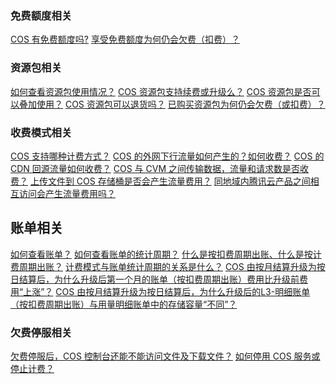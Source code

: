 ### 免费额度相关

[COS 有免费额度吗?](https://cloud.tencent.com/document/product/436/30747#cos-.E6.9C.89.E5.85.8D.E8.B4.B9.E9.A2.9D.E5.BA.A6.E5.90.97.EF.BC.9F)
[享受免费额度为何仍会欠费（扣费）？](https://cloud.tencent.com/document/product/436/30747#.E4.BA.AB.E5.8F.97.E5.85.8D.E8.B4.B9.E9.A2.9D.E5.BA.A6.E4.B8.BA.E4.BD.95.E4.BB.8D.E4.BC.9A.E6.AC.A0.E8.B4.B9.EF.BC.88.E6.89.A3.E8.B4.B9.EF.BC.89.EF.BC.9F)

### 资源包相关

[如何查看资源包使用情况？](https://cloud.tencent.com/document/product/436/30747#.E5.A6.82.E4.BD.95.E6.9F.A5.E7.9C.8B.E8.B5.84.E6.BA.90.E5.8C.85.E4.BD.BF.E7.94.A8.E6.83.85.E5.86.B5.EF.BC.9F)
[COS 资源包支持续费或升级么？](https://cloud.tencent.com/document/product/436/30747#cos-.E8.B5.84.E6.BA.90.E5.8C.85.E6.94.AF.E6.8C.81.E7.BB.AD.E8.B4.B9.E6.88.96.E5.8D.87.E7.BA.A7.E4.B9.88.EF.BC.9F)
[COS 资源包是否可以叠加使用？](https://cloud.tencent.com/document/product/436/30747#cos-.E8.B5.84.E6.BA.90.E5.8C.85.E6.98.AF.E5.90.A6.E5.8F.AF.E4.BB.A5.E5.8F.A0.E5.8A.A0.E4.BD.BF.E7.94.A8.EF.BC.9F)
[COS 资源包可以退货吗？](https://cloud.tencent.com/document/product/436/30747#cos-.E8.B5.84.E6.BA.90.E5.8C.85.E5.8F.AF.E4.BB.A5.E9.80.80.E8.B4.A7.E5.90.97.EF.BC.9F)
[已购买资源包为何仍会欠费（或扣费）？](https://cloud.tencent.com/document/product/436/30747#.E5.B7.B2.E8.B4.AD.E4.B9.B0.E8.B5.84.E6.BA.90.E5.8C.85.E4.B8.BA.E4.BD.95.E4.BB.8D.E4.BC.9A.E6.AC.A0.E8.B4.B9.EF.BC.88.E6.88.96.E6.89.A3.E8.B4.B9.EF.BC.89.EF.BC.9F)

### 收费模式相关

[COS 支持哪种计费方式？](https://cloud.tencent.com/document/product/436/30747#cos-.E6.94.AF.E6.8C.81.E5.93.AA.E7.A7.8D.E8.AE.A1.E8.B4.B9.E6.96.B9.E5.BC.8F.EF.BC.9F)
[COS 的外网下行流量如何产生的？如何收费？](https://cloud.tencent.com/document/product/436/30747#cos-.E7.9A.84.E5.A4.96.E7.BD.91.E4.B8.8B.E8.A1.8C.E6.B5.81.E9.87.8F.E5.A6.82.E4.BD.95.E4.BA.A7.E7.94.9F.E7.9A.84.EF.BC.9F.E5.A6.82.E4.BD.95.E6.94.B6.E8.B4.B9.EF.BC.9F)
[COS 的 CDN 回源流量如何收费？](https://cloud.tencent.com/document/product/436/30747#cos-.E7.9A.84-cdn-.E5.9B.9E.E6.BA.90.E6.B5.81.E9.87.8F.E5.A6.82.E4.BD.95.E6.94.B6.E8.B4.B9.EF.BC.9F)
[COS 与 CVM 之间传输数据，流量和请求数是否收费？](https://cloud.tencent.com/document/product/436/30747#cos-.E4.B8.8E-cvm-.E4.B9.8B.E9.97.B4.E4.BC.A0.E8.BE.93.E6.95.B0.E6.8D.AE.EF.BC.8C.E6.B5.81.E9.87.8F.E5.92.8C.E8.AF.B7.E6.B1.82.E6.95.B0.E6.98.AF.E5.90.A6.E6.94.B6.E8.B4.B9.EF.BC.9F)
[上传文件到 COS 存储桶是否会产生流量费用？](https://cloud.tencent.com/document/product/436/30747#.E4.B8.8A.E4.BC.A0.E6.96.87.E4.BB.B6.E5.88.B0-cos-.E5.AD.98.E5.82.A8.E6.A1.B6.E6.98.AF.E5.90.A6.E4.BC.9A.E4.BA.A7.E7.94.9F.E6.B5.81.E9.87.8F.E8.B4.B9.E7.94.A8.EF.BC.9F)
[同地域内腾讯云产品之间相互访问会产生流量费用吗？](https://cloud.tencent.com/document/product/436/30747#.E5.90.8C.E5.9C.B0.E5.9F.9F.E5.86.85.E8.85.BE.E8.AE.AF.E4.BA.91.E4.BA.A7.E5.93.81.E4.B9.8B.E9.97.B4.E7.9B.B8.E4.BA.92.E8.AE.BF.E9.97.AE.E4.BC.9A.E4.BA.A7.E7.94.9F.E6.B5.81.E9.87.8F.E8.B4.B9.E7.94.A8.E5.90.97.EF.BC.9F)

## 账单相关

[如何查看账单？](https://cloud.tencent.com/document/product/436/30747#.E5.A6.82.E4.BD.95.E6.9F.A5.E7.9C.8B.E8.B4.A6.E5.8D.95.EF.BC.9F)
[如何查看账单的统计周期？]()
[什么是按扣费周期出账、什么是按计费周期出账？]()
[计费模式与账单统计周期的关系是什么？]()
[COS 由按月结算升级为按日结算后，为什么升级后第一个月的账单（按扣费周期出账）费用比升级前费用“上涨”？]()
[COS 由按月结算升级为按日结算后，为什么升级后的L3-明细账单（按扣费周期出账）与用量明细账单中的存储容量“不同”？]()

### 欠费停服相关

[欠费停服后，COS 控制台还能不能访问文件及下载文件？](https://cloud.tencent.com/document/product/436/30747#.E6.AC.A0.E8.B4.B9.E5.81.9C.E6.9C.8D.E5.90.8E.EF.BC.8Ccos-.E6.8E.A7.E5.88.B6.E5.8F.B0.E8.83.BD.E5.90.A6.E8.AE.BF.E9.97.AE.E6.96.87.E4.BB.B6.E5.8F.8A.E4.B8.8B.E8.BD.BD.E6.96.87.E4.BB.B6.EF.BC.9F)
[如何停用 COS 服务或停止计费？](https://cloud.tencent.com/document/product/436/30748#.E5.A6.82.E4.BD.95.E5.81.9C.E7.94.A8-cos-.E6.9C.8D.E5.8A.A1.E6.88.96.E5.81.9C.E6.AD.A2.E8.AE.A1.E8.B4.B9.EF.BC.9F)

